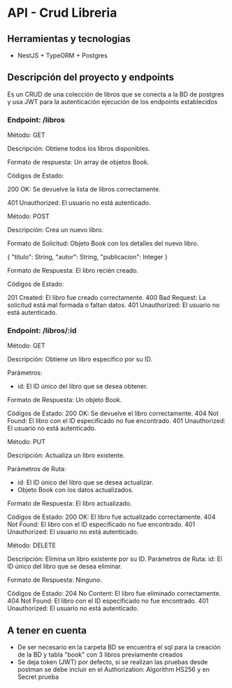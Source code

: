 # API - Crud Libreria

## Herramientas y tecnologias

- NestJS + TypeORM + Postgres

## Descripción del proyecto y endpoints

Es un CRUD de una colección de libros que se conecta a la BD de postgres y usa JWT para la autenticación ejecución de los endpoints establecidos

### Endpoint: /libros
Método: GET

Descripción: Obtiene todos los libros disponibles.

Formato de respuesta: Un array de objetos Book.

Códigos de Estado:

200 OK: Se devuelve la lista de libros correctamente.

401 Unauthorized: El usuario no está autenticado.

Método: POST

Descripción: Crea un nuevo libro.

Formato de Solicitud: Objeto Book con los detalles del nuevo libro.

{
    "titulo": String,
    "autor": String,
    "publicacion": Integer
}

Formato de Respuesta: El libro recién creado.

Códigos de Estado:

201 Created: El libro fue creado correctamente.
400 Bad Request: La solicitud está mal formada o faltan datos.
401 Unauthorized: El usuario no está autenticado.

### Endpoint: /libros/:id
Método: GET

Descripción: Obtiene un libro específico por su ID.

Parámetros:
* id: El ID único del libro que se desea obtener.

Formato de Respuesta: Un objeto Book.

Códigos de Estado:
200 OK: Se devuelve el libro correctamente.
404 Not Found: El libro con el ID especificado no fue encontrado.
401 Unauthorized: El usuario no está autenticado.

Método: PUT

Descripción: Actualiza un libro existente.

Parámetros de Ruta:
* id: El ID único del libro que se desea actualizar.
* Objeto Book con los datos actualizados.

Formato de Respuesta: El libro actualizado.

Códigos de Estado:
200 OK: El libro fue actualizado correctamente.
404 Not Found: El libro con el ID especificado no fue encontrado.
401 Unauthorized: El usuario no está autenticado.

Método: DELETE

Descripción: Elimina un libro existente por su ID.
Parámetros de Ruta:
id: El ID único del libro que se desea eliminar.

Formato de Respuesta: Ninguno.

Códigos de Estado:
204 No Content: El libro fue eliminado correctamente.
404 Not Found: El libro con el ID especificado no fue encontrado.
401 Unauthorized: El usuario no está autenticado.

## A tener en cuenta

- De ser necesario en la carpeta BD se encuentra el sql para la creación de la BD y tabla "book" con 3 libros previamente creados
- Se deja token (JWT) por defecto, si se realizan las pruebas desde postman se debe incluir en el Authorization: Algorithm HS256 y en Secret prueba
